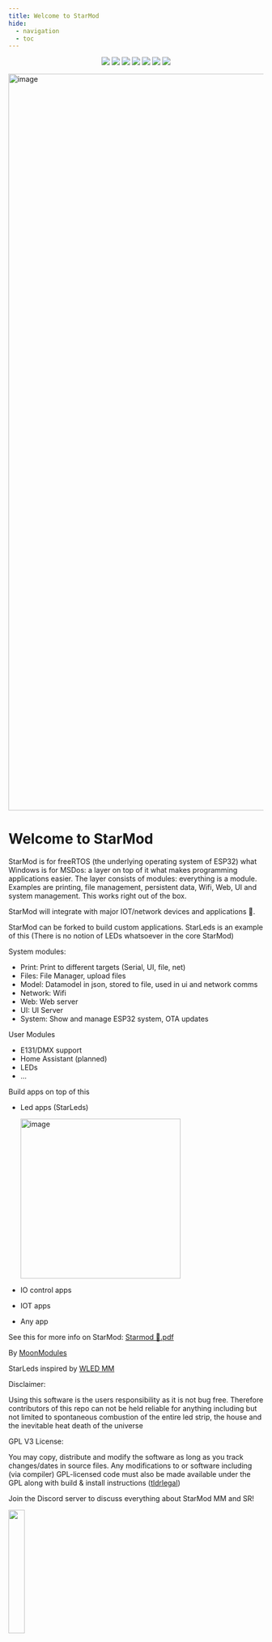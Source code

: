 ```yaml
---
title: Welcome to StarMod
hide:
  - navigation
  - toc
---
```


<p align="center">
  <a href="https://github.com/ewowi/StarMod/releases"><img src="https://img.shields.io/github/release/ewowi/StarMod.svg?style=flat-square"></a>
  <a href="https://raw.githubusercontent.com/ewowi/StarMod/main/LICENSE"><img src="https://img.shields.io/github/license/ewowi/StarMod?color=blue&style=flat-square"></a>
  <a href="https://starmod.discourse.group"><img src="https://img.shields.io/discourse/topics?colorB=blue&label=forum&server=https%3A%2F%2FStarMod.discourse.group%2F&style=flat-square"></a>
  <a href="https://discord.gg/TC8NSUSCdV"><img src="https://img.shields.io/discord/700041398778331156.svg?colorB=blue&label=discord&style=flat-square"></a>
  <a href="https://github.com/ewowi/StarMod"><img src="https://img.shields.io/badge/source-github-blue.svg?style=flat-square"></a>
  <a href="https://github.com/ewowi/StarMod-App"><img src="https://img.shields.io/badge/app-StarMod-blue.svg?style=flat-square"></a>
  <a href="https://gitpod.io/#https://github.com/ewowi/StarMod"><img src="https://img.shields.io/badge/Gitpod-ready--to--code-blue?style=flat-square&logo=gitpod"></a>
</p>

<img width="1456" alt="image" src="https://github.com/ewowi/StarMod/assets/138451817/e29cfed8-59b2-4abb-82e4-c26bbec4cde2">

# Welcome to StarMod

StarMod is for freeRTOS (the underlying operating system of ESP32) what Windows is for MSDos: a layer on top of it what makes programming applications easier. The layer consists of modules: everything is a module. Examples are printing, file management, persistent data, Wifi, Web, UI and system management. This works right out of the box.

StarMod will integrate with major IOT/network devices and applications 🚧.

StarMod can be forked to build custom applications. StarLeds is an example of this (There is no notion of LEDs whatsoever in the core StarMod)

System modules:

* Print: Print to different targets (Serial, UI, file, net)
* Files: File Manager, upload files
* Model: Datamodel in json, stored to file, used in ui and network comms
* Network: Wifi 
* Web: Web server
* UI: UI Server
* System: Show and manage ESP32 system, OTA updates

User Modules

* E131/DMX support
* Home Assistant (planned)
* LEDs
* ...

Build apps on top of this

* Led apps (StarLeds)

  <img width="316" alt="image" src="https://github.com/ewowi/StarDocs/assets/138451817/d48679eb-efbe-4133-b43d-e3f33587530a">

* IO control apps
* IOT apps 
* Any app

See this for more info on StarMod:
[Starmod 💫.pdf](https://github.com/ewowi/StarDocs/files/14837446/Starmod.pdf)

By [MoonModules](https://github.com/MoonModules)

StarLeds inspired by [WLED MM](https://github.com/MoonModules/WLED)

Disclaimer:

Using this software is the users responsibility as it is not bug free. Therefore contributors of this repo can not be held reliable for anything including but not limited to spontaneous combustion of the entire led strip, the house and the inevitable heat death of the universe

GPL V3 License:

You may copy, distribute and modify the software as long as you track changes/dates in source files. Any modifications to or software including (via compiler) GPL-licensed code must also be made available under the GPL along with build & install instructions ([tldrlegal](https://www.tldrlegal.com/license/gnu-general-public-license-v3-gpl-3))

Join the Discord server to discuss everything about StarMod MM and SR!

<a href="https://discord.gg/TC8NSUSCdV"><img src="https://discordapp.com/api/guilds/700041398778331156/widget.png?style=banner2" width="25%"></a>

© 2024 MoonModules ☾ - StarMod and StarLeds is licensed under GPL-v3

## MoonModules
<img width="456" alt="20230805-2049-000" src="https://github.com/ewowi/StarDocs/assets/1737159/6e0dd13d-1e1a-4956-98ae-6d1a22b70562">
